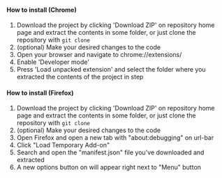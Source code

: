 #### How to install (Chrome)

1. Download the project by clicking 'Download ZIP' on repository home page and extract the contents in some folder, or just clone the repository with `git clone`
2. (optional) Make your desired changes to the code
3. Open your browser and navigate to chrome://extensions/
4. Enable 'Developer mode'
5. Press 'Load unpacked extension' and select the folder where you extracted the contents of the project in step

#### How to install (Firefox)

1. Download the project by clicking 'Download ZIP' on repository home page and extract the contents in some folder, or just clone the repository with `git clone`
2. (optional) Make your desired changes to the code
3. Open Firefox and open a new tab with "about:debugging" on url-bar
4. Click "Load Temporary Add-on"
5. Search and open the "manifest.json" file you've downloaded and extracted
6. A new options button on will appear right next to "Menu" button
